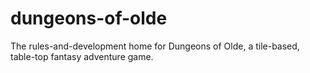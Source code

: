 # dungeons-of-olde
The rules-and-development home for Dungeons of Olde, a tile-based, table-top fantasy adventure game.

